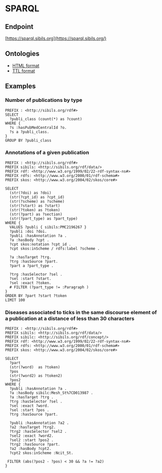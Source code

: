 # SPARQL

## Endpoint

[https://sparql.sibils.org](https://sparql.sibils.org/)

## Ontologies
* [HTML format](sibils-ontology.html)
* [TTL format](sibils-ontology.ttl)

## Examples


### Number of publications by type

```sparql title="RQ_001.sparql"
PREFIX : <http://sibils.org/rdf#>
SELECT 
  ?publi_class (count(*) as ?count)
WHERE {
  ?s :hasPubMedCentralId ?o.
  ?s a ?publi_class.
}
GROUP BY ?publi_class
```

### Annotations of a given publication

```sparql title="RQ_002.sparql"
PREFIX : <http://sibils.org/rdf#>
PREFIX sibils: <http://sibils.org/rdf/data/>
PREFIX rdf: <http://www.w3.org/1999/02/22-rdf-syntax-ns#>
PREFIX rdfs: <http://www.w3.org/2000/01/rdf-schema#>
PREFIX skos: <http://www.w3.org/2004/02/skos/core#> 

SELECT
  (str(?doi) as ?doi)
  (str(?cpt_id) as ?cpt_id)
  (str(?scheme) as ?scheme)
  (str(?start) as ?start)
  (str(?token) as ?token)
  (str(?part) as ?section)
  (str(?part_type) as ?part_type)
WHERE {
  VALUES ?publi { sibils:PMC2196267 }
  ?publi :doi ?doi.
  ?publi :hasAnnotation ?a .
  ?a :hasBody ?cpt .
  ?cpt skos:notation ?cpt_id .
  ?cpt skos:inScheme / rdfs:label ?scheme .

  ?a :hasTarget ?trg.
  ?trg :hasSource ?part.
  ?part a ?part_type .

  ?trg :hasSelector ?sel .
  ?sel :start ?start.
  ?sel :exact ?token.
  # FILTER (?part_type != :Paragraph )
}
ORDER BY ?part ?start ?token
LIMIT 100
```

### Diseases associated to ticks in the same discourse element of a publication at a distance of less than 30 characters

```sparql title="RQ_003.sparql"
PREFIX : <http://sibils.org/rdf#>
PREFIX sibils: <http://sibils.org/rdf/data/>
PREFIX sibilc: <http://sibils.org/rdf/concept/>
PREFIX rdf: <http://www.w3.org/1999/02/22-rdf-syntax-ns#>
PREFIX rdfs: <http://www.w3.org/2000/01/rdf-schema#>
PREFIX skos: <http://www.w3.org/2004/02/skos/core#>

SELECT
  ?part
  (str(?word)  as ?token)
  ?pos
  (str(?word2) as ?token2)
  ?pos2
WHERE {
  ?publi :hasAnnotation ?a .
  ?a :hasBody sibilc:Mesh_St%7CD013987 .
  ?a :hasTarget ?trg .
  ?trg :hasSelector ?sel .
  ?sel :exact ?word.
  ?sel :start ?pos .
  ?trg :hasSource ?part.

  ?publi :hasAnnotation ?a2 .
  ?a2 :hasTarget ?trg2.
  ?trg2 :hasSelector ?sel2 .
  ?sel2 :exact ?word2.
  ?sel2 :start ?pos2 .
  ?trg2 :hasSource ?part.
  ?a2 :hasBody ?cpt2.
  ?cpt2 skos:inScheme :Ncit_St.

 FILTER (abs(?pos2 - ?pos) < 30 && ?a != ?a2)
}
```
